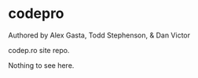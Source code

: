 codepro
=======
Authored by Alex Gasta, Todd Stephenson, & Dan Victor

codep.ro site repo.

Nothing to see here.
